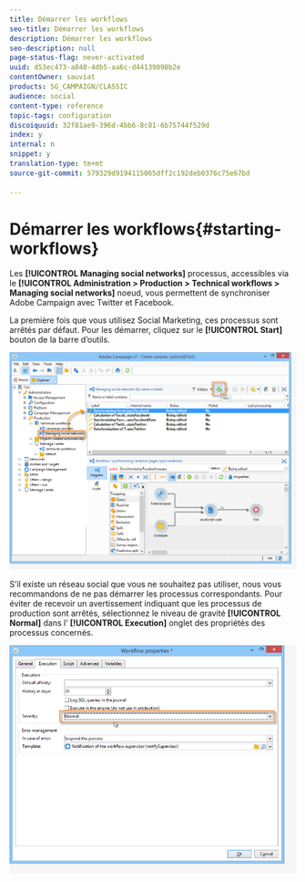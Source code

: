 ```yaml
---
title: Démarrer les workflows
seo-title: Démarrer les workflows
description: Démarrer les workflows
seo-description: null
page-status-flag: never-activated
uuid: d53ec473-a840-4db5-aa6c-d44139098b2e
contentOwner: sauviat
products: SG_CAMPAIGN/CLASSIC
audience: social
content-type: reference
topic-tags: configuration
discoiquuid: 32f81ae9-396d-4bb6-8c81-6b75744f529d
index: y
internal: n
snippet: y
translation-type: tm+mt
source-git-commit: 579329d9194115065dff2c192deb0376c75e67bd

---
```



# Démarrer les workflows{#starting-workflows}

Les **[!UICONTROL Managing social networks]** processus, accessibles via le **[!UICONTROL Administration > Production > Technical workflows > Managing social networks]** noeud, vous permettent de synchroniser Adobe Campaign avec Twitter et Facebook.

La première fois que vous utilisez Social Marketing, ces processus sont arrêtés par défaut. Pour les démarrer, cliquez sur le **[!UICONTROL Start]** bouton de la barre d’outils.

![](assets/social_start_workflows.png)

S’il existe un réseau social que vous ne souhaitez pas utiliser, nous vous recommandons de ne pas démarrer les processus correspondants. Pour éviter de recevoir un avertissement indiquant que les processus de production sont arrêtés, sélectionnez le niveau de gravité **[!UICONTROL Normal]** dans l’ **[!UICONTROL Execution]** onglet des propriétés des processus concernés.

![](assets/social_start_workflows2.png)

